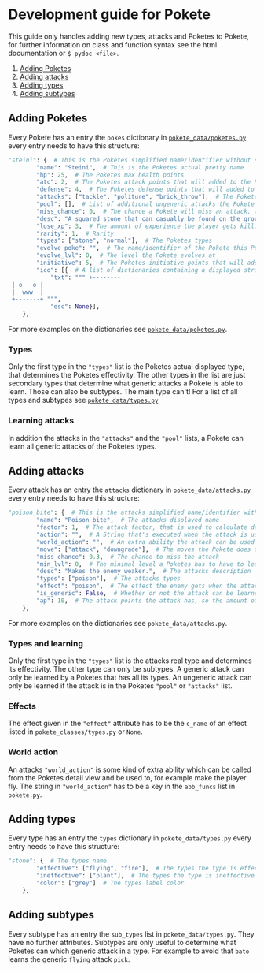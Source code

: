# Development guide for Pokete
This guide only handles adding new types, attacks and Poketes to Pokete, for further information on class and function syntax see the html documentation or `$ pydoc <file>`.

1. [Adding Poketes](#adding-poketes)
2. [Adding attacks](#adding-attacks)
3. [Adding types](#adding-types)
4. [Adding subtypes](#adding-subtypes)

## Adding Poketes
Every Pokete has an entry the `pokes` dictionary in [`pokete_data/poketes.py`](./pokete_data/poketes.py) every entry needs to have this structure:

```Python
"steini": {  # This is the Poketes simplified name/identifier without spaces and in lowercase, which is used to refer to the Pokete in the game
        "name": "Steini",  # This is the Poketes actual pretty name
        "hp": 25,  # The Poketes max health points
        "atc": 2,  # The Poketes attack points that will added to the Poketes level
        "defense": 4,  # The Poketes defense points that will added to the Poketes level
        "attacks": ["tackle", "politure", "brick_throw"],  # The Poketes starting attacks
        "pool": [],  # List of additional ungeneric attacks the Pokete can learn
        "miss_chance": 0,  # The chance a Pokete will miss an attack, this is added to the attacks individual `miss_chance`
        "desc": "A squared stone that can casually be found on the ground.",  # The Poketes description
        "lose_xp": 3,  # The amount of experience the player gets killing the Pokete
        "rarity": 1,  # Rarity
        "types": ["stone", "normal"],  # The Poketes types
        "evolve_poke": "",  # The name/identifier of the Pokete this Pokete evolves to at a certain level
        "evolve_lvl": 0,  # The level the Pokete evolves at
        "initiative": 5,  # The Poketes initiative points that will added to the Poketes level, and determine what Pokete starts in a fight
        "ico": [{  # A list of dictionaries containing a displayed string and a color, all those strings will be layered over each other and represent the Pokete in the fight
            "txt": """ +-------+
 | o   o |
 |  www  |
 +-------+ """,
            "esc": None}],
    },
```

For more examples on the dictionaries see [`pokete_data/poketes.py`](./pokete_data/poketes).

### Types
Only the first type in the `"types"` list is the Poketes actual displayed type, that determines the Poketes effectivity. The other types in the list are just secondary types that determine what generic attacks a Pokete is able to learn. Those can also be subtypes. The main type can't!
For a list of all types and subtypes see [`pokete_data/types.py`](./pokete_data/types.py)

### Learning attacks
In addition the attacks in the `"attacks"` and the `"pool"` lists, a Pokete can learn all generic attacks of the Poketes types.


## Adding attacks
Every attack has an entry the `attacks` dictionary in [`pokete_data/attacks.py `](./pokete_data/attacks.py) every entry needs to have this structure:

```Python
"poison_bite": {  # This is the attacks simplified name/identifier without spaces and in lowercase, which is used to refer to the attack in the game
        "name": "Poison bite",  # The attacks displayed name
        "factor": 1,  # The attack factor, that is used to calculate damage
        "action": "",  # A String that's executed when the attack is used, to effect the Poketes or the enemies values (don't use this) 
        "world_action": "",  # An extra ability the attack can be used for
        "move": ["attack", "downgrade"],  # The moves the Pokete does using the attack
        "miss_chance": 0.3,  # The chance to miss the attack
        "min_lvl": 0,  # The minimal level a Poketes has to have to learn the attack
        "desc": "Makes the enemy weaker.",  # The attacks description
        "types": ["poison"],  # The attacks types
        "effect": "poison",  # The effect the enemy gets when the attack is used, default is None 
        "is_generic": False,  # Whether or not the attack can be learned by any Pokete of its types
        "ap": 10,  # The attack points the attack has, so the amount of times the attack can be used by a Pokete until the Pokete has to be healed
    },
```

For more examples on the dictionaries see `pokete_data/attacks.py`.

### Types and learning
Only the first type in the `"types"` list is the attacks real type and determines its effectivity. The other type can only be subtypes. A generic attack can only be learned by a Poketes that has all its types. An ungeneric attack can only be learned if the attack is in the Poketes `"pool"` or `"attacks"` list.

### Effects
The effect given in the `"effect"` attribute has to be the `c_name` of an effect listed in `pokete_classes/types.py` or `None`.

### World action
An attacks `"world_action"` is some kind of extra ability which can be called from the Poketes detail view and be used to, for example make the player fly. The string in `"world_action"` has to be a key in the `abb_funcs` list in `pokete.py`.


## Adding types
Every type has an entry the `types` dictionary in `pokete_data/types.py` every entry needs to have this structure:

```Python
"stone": {  # The types name
        "effective": ["flying", "fire"],  # The types the type is effective against 
        "ineffective": ["plant"],  # The types the type is ineffective against
        "color": ["grey"]  # The types label color
    },
```

## Adding subtypes
Every subtype has an entry the `sub_types` list in `pokete_data/types.py`. They have no further attributes. Subtypes are only useful to determine what Poketes can which generic attack in a type. For example to avoid that `bato` learns the generic `flying` attack `pick`.
